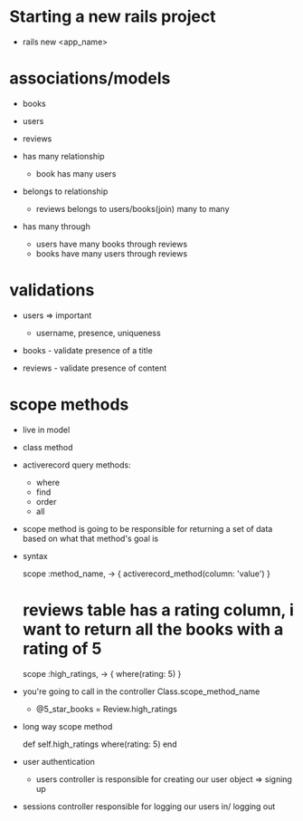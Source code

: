 # Starting a new rails project

- rails new <app_name>

# associations/models

- books
- users
- reviews

- has many relationship 
    - book has many users 

- belongs to relationship
    - reviews belongs to users/books(join) many to many

- has many through 
    - users have many books through reviews
    - books have many users through reviews

# validations

- users => important
    - username, presence, uniqueness

- books - validate presence of a title

- reviews - validate presence of content


# scope methods

- live in model
- class method

- activerecord query methods:
    - where
    - find
    - order
    - all 

- scope method is going to be responsible for returning a set of data based on what that method's goal is

- syntax

    scope :method_name, -> { activerecord_method(column: 'value') }

    # reviews table has a rating column, i want to return all the books with a rating of 5 

    scope :high_ratings, -> { where(rating: 5) }

- you're going to call in the controller Class.scope_method_name
    - @5_star_books = Review.high_ratings

- long way scope method 

    def self.high_ratings
        where(rating: 5)
    end

- user authentication 
    - users controller is responsible for creating our user object => signing up 


- sessions controller responsible for logging our users in/ logging out 